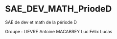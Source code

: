 # SAE_DEV_MATH_PriodeD
SAE de dev et math de la période D

Groupe :
LIEVRE Antoine 
MACABREY Luc
Félix
Lucas
